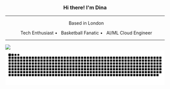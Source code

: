 <div align="center">
  <h3>Hi there! I'm Dina </h3>

 <p align="center">
<!--      <a target="_blank" href="https://www.linkedin.com/in/dina-dede/">Linkedin</a> •
    <a target="_blank" href="https://stackoverflow.com/users/11642286/zoispag">Stack Overflow</a> •
    <a target="_blank" href="https://twitter.com/zoispag">Twitter</a> -->
 </p> 

  <hr />
  
<p align="center">
    <p>&nbsp;&nbsp;Based in London </p>
    <p>&nbsp;&nbsp;Tech Enthusiast &bull; &nbsp;&nbsp;Basketball Fanatic &bull; &nbsp;&nbsp;AI/ML Cloud Engineer </p>
 </p>

  <hr />
</div>

 <a href="https://github.com/dina-dede">
  <div>
    <img width="49%" src="https://github-readme-stats.vercel.app/api?username=dina-dede&show_icons=true&theme=vue-dark&count_private=true"/>
  </div> 

  <div align="center">
    <img src="https://raw.githubusercontent.com/zoispag/zoispag/output/github-contribution-grid-snake.svg"/>
  </div>
</a>
